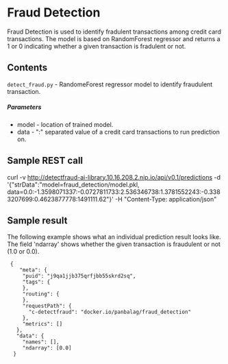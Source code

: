 # Fraud Detection

Fraud Detection is used to identify fradulent transactions among credit card transactions. The model is based on RandomForest regressor and returns a 1 or 0 indicating whether a given transaction is fradulent or not.

## Contents

`detect_fraud.py` - RandomeForest regressor model to identify fraudulent transaction.
##### Parameters
* model - location of trained model.
* data - ":" separated value of a credit card transactions to run prediction on.

## Sample REST call

curl -v http://detectfraud-ai-library.10.16.208.2.nip.io/api/v0.1/predictions -d '{"strData":"model=fraud_detection/model.pkl, data=0.0:-1.3598071337:-0.0727811733:2.536346738:1.3781552243:-0.3383207699:0.4623877778:1491111.62"}' -H "Content-Type: application/json"

## Sample result

The following example shows what an individual prediction result looks like. The field 'ndarray' shows whether the given transaction is fraudulent or not (1.0 or 0.0).

     {
        "meta": {
         "puid": "j9qa1jjb375qrfjbb55skrd2sq",
         "tags": {
         },
         "routing": {
         },
         "requestPath": {
           "c-detectfraud": "docker.io/panbalag/fraud_detection"
         },
         "metrics": []
       },
       "data": {
         "names": [],
         "ndarray": [0.0]
      }


